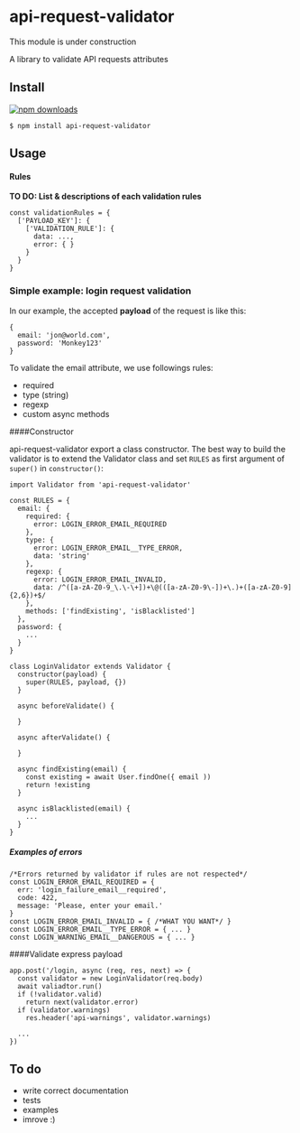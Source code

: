 # api-request-validator

This module is under construction

A library to validate API requests attributes

## Install

[![npm downloads](https://img.shields.io/npm/dm/api-request-validator.svg?style=flat-square)](http://npm-stat.com/charts.html?package=api-request-validator&from=2015-09-01)

    $ npm install api-request-validator

## Usage

#### Rules

**TO DO: List & descriptions of each validation rules**

    const validationRules = {
      ['PAYLOAD_KEY']: {
        ['VALIDATION_RULE']: { 
          data: ...,
          error: { }
        }
      }
    }

### Simple example: login request validation

In our example, the accepted **payload** of the request is like this: 

    {
      email: 'jon@world.com',
      password: 'Monkey123'
    }

To validate the email attribute, we use followings rules:

- required
- type (string)
- regexp
- custom async methods

####Constructor

api-request-validator export a class constructor. The best way to build the validator is to extend the Validator class and set `RULES` as first argument of `super()` in `constructor()`:

    import Validator from 'api-request-validator'

    const RULES = {
      email: {
        required: {
          error: LOGIN_ERROR_EMAIL_REQUIRED
        },
        type: {
          error: LOGIN_ERROR_EMAIL__TYPE_ERROR,
          data: 'string'
        },
        regexp: {
          error: LOGIN_ERROR_EMAIL_INVALID,
          data: /^([a-zA-Z0-9_\.\-\+])+\@(([a-zA-Z0-9\-])+\.)+([a-zA-Z0-9]{2,6})+$/
        },
        methods: ['findExisting', 'isBlacklisted']
      },
      password: {
        ...
      }
    }
      
    class LoginValidator extends Validator {
      constructor(payload) {
        super(RULES, payload, {})
      }
      
      async beforeValidate() {
      
      }
      
      async afterValidate() {
      
      }
      
      async findExisting(email) {
        const existing = await User.findOne({ email ))
        return !existing
      }
      
      async isBlacklisted(email) {
        ...
      }
    }

##### Examples of errors 

    /*Errors returned by validator if rules are not respected*/
    const LOGIN_ERROR_EMAIL_REQUIRED = {
      err: 'login_failure_email__required',
      code: 422,
      message: 'Please, enter your email.'
    }
    const LOGIN_ERROR_EMAIL_INVALID = { /*WHAT YOU WANT*/ }
    const LOGIN_ERROR_EMAIL__TYPE_ERROR = { ... }
    const LOGIN_WARNING_EMAIL__DANGEROUS = { ... }

####Validate express payload

    app.post('/login, async (req, res, next) => {
      const validator = new LoginValidator(req.body)
      await valiadtor.run()
      if (!validator.valid)
        return next(validator.error)
      if (validator.warnings)
        res.header('api-warnings', validator.warnings)
      
      ...
    })

## To do

- write correct documentation
- tests
- examples
- imrove :)